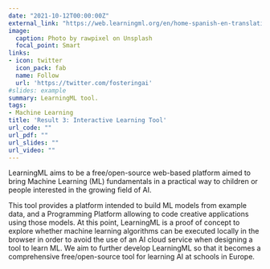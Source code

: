 ```yaml
---
date: "2021-10-12T00:00:00Z"
external_link: "https://web.learningml.org/en/home-spanish-en-translation/"
image:
  caption: Photo by rawpixel on Unsplash
  focal_point: Smart
links:
- icon: twitter
  icon_pack: fab
  name: Follow
  url: 'https://twitter.com/fosteringai'
#slides: example
summary: LearningML tool.
tags:
- Machine Learning
title: 'Result 3: Interactive Learning Tool'
url_code: ""
url_pdf: ""
url_slides: ""
url_video: ""
---
```


LearningML aims to be a free/open-source web-based platform aimed to bring Machine Learning (ML) fundamentals in a practical way to children or people interested in the growing field of AI. 

This tool provides a platform intended to build ML models from example data, and a Programming Platform allowing to code creative applications using those models. At this point, LearningML is a proof of concept to explore whether machine learning algorithms can be executed locally in the browser in order to avoid the use of an AI cloud service when designing a tool to learn ML. We aim to further develop LearningML so that it becomes a comprehensive free/open-source tool for learning AI at schools in Europe.
